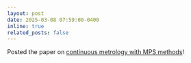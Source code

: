 ```yaml
---
layout: post
date: 2025-03-08 07:59:00-0400
inline: true
related_posts: false
---
```


Posted the paper on [continuous metrology with MPS methods](https://arxiv.org/abs/2504.13815)!